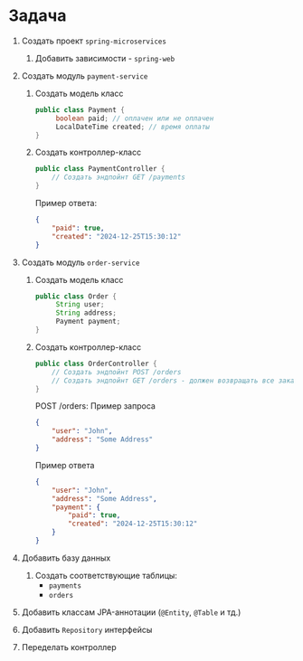# Задача

1. Создать проект `spring-microservices`
   1. Добавить зависимости - `spring-web`

2. Создать модуль `payment-service`
   1. Создать модель класс 
      ```java
      public class Payment {
           boolean paid; // оплачен или не оплачен
           LocalDateTime created; // время оплаты
      }
      ```
   2. Создать контроллер-класс
      ```java
      public class PaymentController {
          // Создать эндпойнт GET /payments 
      }
      ``` 
      Пример ответа:
      ```json
      {
          "paid": true,
          "created": "2024-12-25T15:30:12"
      }
      ```
3. Создать модуль `order-service`
   1. Создать модель класс
      ```java
      public class Order {
           String user;
           String address;
           Payment payment;
      }
      ```
   2. Создать контроллер-класс
      ```java
      public class OrderController {
          // Создать эндпойнт POST /orders
          // Создать эндпойнт GET /orders - должен возвращать все заказы
      }
      ``` 
      POST /orders:
      Пример запроса
      ```json
      {
          "user": "John",
          "address": "Some Address"
      }
      ```
      Пример ответа
      ```json
      {
          "user": "John",
          "address": "Some Address",
          "payment": {
              "paid": true,
              "created": "2024-12-25T15:30:12"
          }
      }
      ```

4. Добавить базу данных 
   1. Создать соответствующие таблицы:
      - `payments`
      - `orders`
5. Добавить классам JPA-аннотации (`@Entity`, `@Table` и тд.)
6. Добавить `Repository` интерфейсы
7. Переделать контроллер
